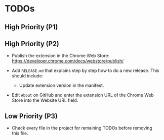 # TODOs

## High Priority (P1)


## High Priority (P2)

* Publish the extension in the Chrome Web Store:
  https://developer.chrome.com/docs/webstore/publish/

* Add `RELEASE.md` that explains step by step how to do a new release. This should include:
  * Update extension version in the manifest.

* Edit `About` on GitHub and enter the extension URL of the Chrome Web Store into the Website URL field.


## Low Priority (P3)

* Check every file in the project for remaining TODOs before removing this file.

